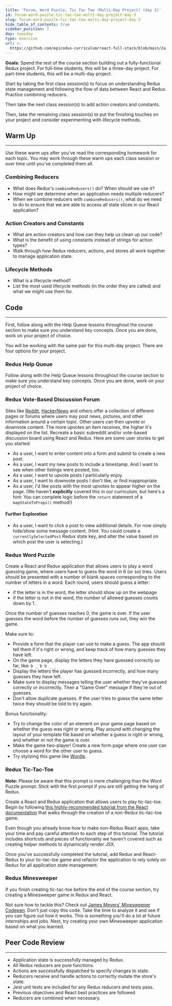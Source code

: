 ```yaml
---
title: 'Forum, Word Puzzle, Tic Tac Toe (Multi-Day Project) (day 3)'
id: forum-word-puzzle-tic-tac-toe-multi-day-project-day-3
slug: forum-word-puzzle-tic-tac-toe-multi-day-project-day-3
hide_table_of_contents: true
sidebar_position: 7
day: tuesday
type: exercise
url: >-
  https://github.com/epicodus-curriculum/react-full-stack/blob/main/2a_classwork_redux_forum_hangman_tic_tac_toe_three_day_project.md
---
```


**Goals:** Spend the rest of the course section building out a fully-functional Redux project. For full-time students, this will be a three-day project. For part-time students, this will be a multi-day project.

Start by taking the first class session(s) to focus on understanding Redux state management and following the flow of data between React and Redux. Practice combining reducers.

Then take the next class session(s) to add action creators and constants.

Then, take the remaining class session(s) to put the finishing touches on your project and consider experimenting with lifecycle methods.

## Warm Up
---
Use these warm ups after you've read the corresponding homework for each topic. You may work through these warm ups each class session or over time until you've completed them all.

### Combining Reducers

* What does Redux's `combineReducers()` do? When should we use it?
* How might we determine when an application needs multiple reducers?
* When we combine reducers with `combineReducers()`, what do we need to do to ensure that we are able to access all state slices in our React application?

### Action Creators and Constants

* What are action creators and how can they help us clean up our code?
* What is the benefit of using constants instead of strings for action types?
* Walk through how Redux reducers, actions, and stores all work together to manage application state.

### Lifecycle Methods

* What is a lifecycle method?
* List the most used lifecycle methods (in the order they are called) and what we might use them for.

## Code
---

First, follow along with the Help Queue lessons throughout the course section to make sure you understand key concepts. Once you are done, work on your project of choice.

You will be working with the same pair for this multi-day project. There are four options for your project.

### Redux Help Queue

Follow along with the Help Queue lessons throughout the course section to make sure you understand key concepts. Once you are done, work on your project of choice.

### Redux Vote-Based Discussion Forum

Sites like [Reddit](https://www.reddit.com/r/aww/), [HackerNews](https://news.ycombinator.com/newest) and others offer a collection of different pages or forums where users may post news, pictures, and other information around a certain topic. Other users can then upvote or downvote content. The more upvotes an item receives, the higher it's displayed on the list. Recreate a basic subreddit and/or vote-based discussion board using React and Redux. Here are some user stories to get you started:

* As a user, I want to enter content into a form and submit to create a new post.
* As a user, I want my new posts to include a timestamp. And I want to see when other listings were posted, too.
* As a user, I want to upvote posts I particularly enjoy.
* As a user, I want to downvote posts I don't like, or find inappropriate.
* As a user, I'd like posts with the most upvotes to appear higher on the page. (We haven't **explicitly** covered this in our curriculum, but here's a hint: You can complete logic before the `return` statement of a `mapStateToProps()` method!)

#### Further Exploration

* As a user, I want to click a post to view additional details. For now simply hide/show some message content. (Hint: You could create a `currentlySelectedPost` Redux state key, and alter the value based on which post the user is selecting.)

### Redux Word Puzzle

Create a React and Redux application that allows users to play a word guessing game, where users have to guess the word in 6 (or so) tries. Users should be presented with a number of blank spaces corresponding to the number of letters in a word. Each round, users should guess a letter: 

* if the letter is in the word, the letter should show up on the webpage
* if the letter is not in the word, the number of allowed guesses counts down by 1. 

Once the number of guesses reaches 0, the game is over. If the user guesses the word before the number of guesses runs out, they win the game.

Make sure to:

* Provide a form that the player can use to make a guess. The app should tell them if it's right or wrong, and keep track of how many guesses they have left.
* On the game page, display the letters they have guessed correctly so far, like: `b _ b b _ _`
* Display the letters the player has guessed incorrectly, and how many guesses they have left.
* Make sure to display messages telling the user whether they've guessed correctly or incorrectly. Then a "Game Over" message if they're out of guesses.
* Don't allow duplicate guesses. If the user tries to guess the same letter twice they should be told to try again.

Bonus functionality:

* Try to change the color of an element on your game page based on whether the guess was right or wrong. Play around with changing the layout of your template file based on whether a guess is right or wrong, and whether or not the game is over.
* Make the game two-player! Create a new form page where one user can choose a word for the other user to guess.
* Try stylizing this game like [Wordle](https://wordplay.com/).

### Redux Tic-Tac-Toe

**Note:** Please be aware that this prompt is more challenging than the Word Puzzle prompt. Stick with the first prompt if you are still getting the hang of Redux.

Create a React and Redux application that allows users to play tic-tac-toe. Begin by following [this highly-recommended tutorial from the React documentation](https://facebook.github.io/react/tutorial/tutorial.html) that walks through the creation of a _non_-Redux tic-tac-toe game.

Even though you already know how to make non-Redux React apps, take your time and pay careful attention to each step of this tutorial. The tutorial includes shortcuts and pieces of functionality we haven't covered such as creating helper methods to dynamically render JSX.

Once you've successfully completed the tutorial, add Redux and React-Redux to your tic-tac-toe game and refactor the application to rely solely on Redux for all application state management.

### Redux Minesweeper

If you finish creating tic-tac-toe before the end of the course section, try creating a Minesweeper game in Redux and React.

Not sure how to tackle this? Check out [James Meyers' Minesweeper Codepen](https://codepen.io/FullR/pen/qNbRGz). Don't just copy this code.  Take the time to analyze it and see if you can figure out how it works. This is something you'll do a lot at future internships and jobs. Next, try creating your own Minesweeper application based on what you learned.   

## Peer Code Review
---

* Application state is successfully managed by Redux.
* All Redux reducers are pure functions.
* Actions are successfully dispatched to specify changes to state.
* Reducers receive and handle actions to correctly mutate the store's state.
* Jest unit tests are included for any Redux reducers and tests pass.
* Previous objectives and React best practices are followed
* Reducers are combined when necessary.

